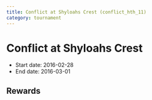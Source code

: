 ```yaml
---
title: Conflict at Shyloahs Crest (conflict_hth_11)
category: tournament
---
```

# Conflict at Shyloahs Crest

  * Start date: 2016-02-28
  * End date: 2016-03-01

## Rewards

